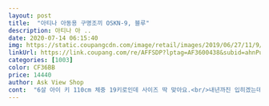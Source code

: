 ```yaml
---
layout: post 
title:  "아티나 아동용 구명조끼 OSKN-9, 블루" 
description: 아티나 아 ..
date: 2020-07-14 06:15:40 
img: https://static.coupangcdn.com/image/retail/images/2019/06/27/11/9/bba18e39-def8-4889-978d-b5231cc6908f.jpg 
linkUrl: https://link.coupang.com/re/AFFSDP?lptag=AF3600438&subid=ahnPublicAsk&pageKey=246996366&itemId=782351955&vendorItemId=4980651506&traceid=V0-113-6e31189d0a990f4c 
categories: [1003] 
color: CF36BB 
price: 14440 
author: Ask View Shop 
cont:  "6살 아이 키 110cm 체중 19키로인데 사이즈 딱 맞아요.<br/>내년까진 입히겠는데 8살되면 작아서 못 입을듯요.<br/><br/>사이즈가 67세 사이즈 인듯... <br/>9세 125cm/25kg 여아인데 길이도 너무 짧고 작아서 답답하다고 하네요... <br/>며칠내로 입어야하는데... <br/>반품할까 말까 고민중이네요.<br/> 그냥 입히자니 일회용이 될 것 같고... <br/><br/>좋아요.<br/> 아동용이라고 해서 구입했는데 4학년 아이에게는 살짝 작네용.<br/>.<br/> ㅎㅎ 사이즈를 잘 보고 구매했어야했는데.<br/>.<br/> 살짝 작기는 했지만 물놀이가서 잘 놀았어요.<br/><br/>" 
---
```

